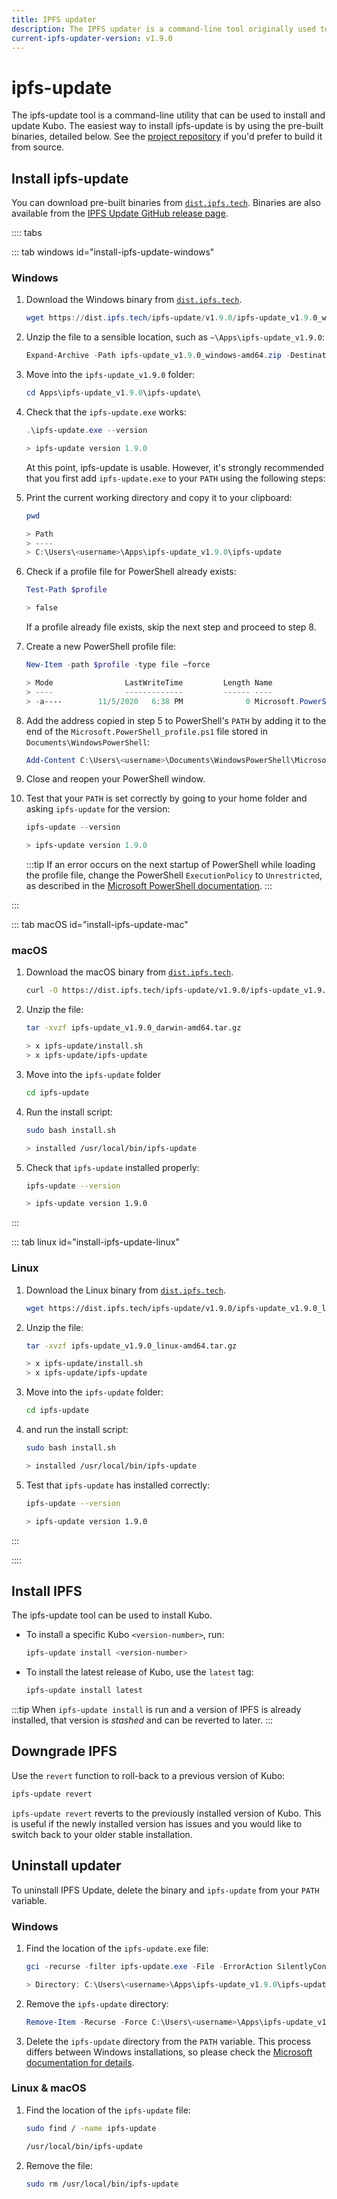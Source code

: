 ```yaml
---
title: IPFS updater
description: The IPFS updater is a command-line tool originally used to help users update their IPFS version. Learn how to install, upgrade, and downgrade Kubo using the IPFS updater.
current-ipfs-updater-version: v1.9.0
---
```


# ipfs-update

The ipfs-update tool is a command-line utility that can be used to install and update Kubo. The easiest way to install ipfs-update is by using the pre-built binaries, detailed below. See the [project repository](https://github.com/ipfs/ipfs-update#from-source) if you'd prefer to build it from source.

## Install ipfs-update

You can download pre-built binaries from [`dist.ipfs.tech`](https://dist.ipfs.tech/#ipfs-update). Binaries are also available from the [IPFS Update GitHub release page](https://github.com/ipfs/ipfs-update/releases).


:::: tabs

::: tab windows id="install-ipfs-update-windows"

### Windows

1. Download the Windows binary from [`dist.ipfs.tech`](https://dist.ipfs.tech/#ipfs-update).

   ```powershell
   wget https://dist.ipfs.tech/ipfs-update/v1.9.0/ipfs-update_v1.9.0_windows-amd64.zip -Outfile ipfs-update_v1.9.0_windows-amd64.zip
   ```

1. Unzip the file to a sensible location, such as `~\Apps\ipfs-update_v1.9.0`:

   ```powershell
   Expand-Archive -Path ipfs-update_v1.9.0_windows-amd64.zip -DestinationPath ~\Apps\ipfs-update_v1.9.0
   ```

1. Move into the `ipfs-update_v1.9.0` folder:

   ```powershell
   cd Apps\ipfs-update_v1.9.0\ipfs-update\
   ```

1. Check that the `ipfs-update.exe` works:

   ```powershell
   .\ipfs-update.exe --version

   > ipfs-update version 1.9.0
   ```

   At this point, ipfs-update is usable. However, it's strongly recommended that you first add `ipfs-update.exe` to your `PATH` using the following steps:

1. Print the current working directory and copy it to your clipboard:

   ```powershell
   pwd

   > Path
   > ----
   > C:\Users\<username>\Apps\ipfs-update_v1.9.0\ipfs-update
   ```

1. Check if a profile file for PowerShell already exists:

   ```powershell
   Test-Path $profile

   > false
   ```

   If a profile already file exists, skip the next step and proceed to step 8.
 
1. Create a new PowerShell profile file:

   ```powershell
   New-Item -path $profile -type file –force

   > Mode                LastWriteTime         Length Name
   > ----                -------------         ------ ----
   > -a----        11/5/2020   6:38 PM              0 Microsoft.PowerShell_profile.ps1
   ```

1. Add the address copied in step 5 to PowerShell's `PATH` by adding it to the end of the `Microsoft.PowerShell_profile.ps1` file stored in `Documents\WindowsPowerShell`:

   ```powershell
   Add-Content C:\Users\<username>\Documents\WindowsPowerShell\Microsoft.PowerShell_profile.ps1 "[System.Environment]::SetEnvironmentVariable('PATH',`$Env:PATH+';;C:\Users\<username>\Apps\ipfs-update_v1.9.0\ipfs-update')"
   ```

1. Close and reopen your PowerShell window. 


1. Test that your `PATH` is set correctly by going to your home folder and asking `ipfs-update` for the version:

   ```powershell
   ipfs-update --version

   > ipfs-update version 1.9.0
   ```

   :::tip
   If an error occurs on the next startup of PowerShell while loading the profile file, change the PowerShell `ExecutionPolicy` to `Unrestricted`, as described in the [Microsoft PowerShell documentation](https://docs.microsoft.com/en-us/powershell/module/microsoft.powershell.security/set-executionpolicy?view=powershell-7).
   :::


:::

::: tab macOS id="install-ipfs-update-mac"

### macOS

1. Download the macOS binary from [`dist.ipfs.tech`](https://dist.ipfs.tech/#ipfs-update).

   ```bash
   curl -O https://dist.ipfs.tech/ipfs-update/v1.9.0/ipfs-update_v1.9.0_darwin-amd64.tar.gz
   ```

1. Unzip the file:

   ```bash
   tar -xvzf ipfs-update_v1.9.0_darwin-amd64.tar.gz

   > x ipfs-update/install.sh
   > x ipfs-update/ipfs-update
   ```

1. Move into the `ipfs-update` folder 

   ```bash
   cd ipfs-update
   ```

1. Run the install script:

   ```bash
   sudo bash install.sh

   > installed /usr/local/bin/ipfs-update
   ```

4. Check that `ipfs-update` installed properly:

   ```bash
   ipfs-update --version

   > ipfs-update version 1.9.0
   ```

:::

::: tab linux id="install-ipfs-update-linux"

### Linux

1. Download the Linux binary from [`dist.ipfs.tech`](https://dist.ipfs.tech/#ipfs-update).

   ```bash
   wget https://dist.ipfs.tech/ipfs-update/v1.9.0/ipfs-update_v1.9.0_linux-amd64.tar.gz
   ```

1. Unzip the file:

   ```bash
   tar -xvzf ipfs-update_v1.9.0_linux-amd64.tar.gz

   > x ipfs-update/install.sh
   > x ipfs-update/ipfs-update
   ```

1. Move into the `ipfs-update` folder:

   ```bash
   cd ipfs-update
   ```

1. and run the install script:
   
   ```bash
   sudo bash install.sh

   > installed /usr/local/bin/ipfs-update
   ```

4. Test that `ipfs-update` has installed correctly:

   ```bash
   ipfs-update --version

   > ipfs-update version 1.9.0
   ```

:::

::::

## Install IPFS

The ipfs-update tool can be used to install Kubo. 

- To install a specific Kubo `<version-number>`, run:

  ```bash
  ipfs-update install <version-number>
  ```

- To install the latest release of Kubo, use the `latest` tag:

  ```bash
  ipfs-update install latest
  ```

:::tip
When `ipfs-update install` is run and a version of IPFS is already installed, that version is _stashed_ and can be reverted to later.
:::

## Downgrade IPFS

Use the `revert` function to roll-back to a previous version of Kubo:

```bash
ipfs-update revert
```

`ipfs-update revert` reverts to the previously installed version of Kubo. This is useful if the newly installed version has issues and you would like to switch back to your older stable installation.

## Uninstall updater

To uninstall IPFS Update, delete the binary and `ipfs-update` from your `PATH` variable.

### Windows

1. Find the location of the `ipfs-update.exe` file:

   ```powershell
   gci -recurse -filter ipfs-update.exe -File -ErrorAction SilentlyContinue

   > Directory: C:\Users\<username>\Apps\ipfs-update_v1.9.0\ipfs-update
   ```

2. Remove the `ipfs-update` directory:

   ```powershell
   Remove-Item -Recurse -Force C:\Users\<username>\Apps\ipfs-update_v1.9.0
   ```

3. Delete the `ipfs-update` directory from the `PATH` variable. This process differs between Windows installations, so please check the [Microsoft documentation for details](https://docs.microsoft.com/en-us/cpp/build/setting-the-path-and-environment-variables-for-command-line-builds?view=msvc-160).

### Linux & macOS

1. Find the location of the `ipfs-update` file:

   ```bash
   sudo find / -name ipfs-update

   /usr/local/bin/ipfs-update
   ```

2. Remove the file:

   ```bash
   sudo rm /usr/local/bin/ipfs-update
   ```

